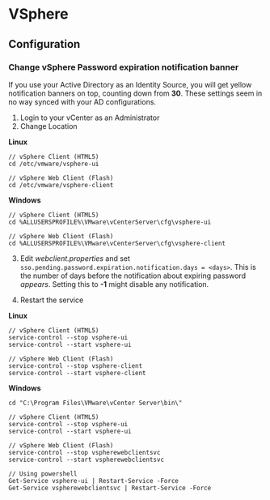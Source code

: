 # VSphere

## Configuration

### Change vSphere Password expiration notification banner
If you use your Active Directory as an Identity Source, you will get yellow notification banners on top, counting down from **30**. These settings seem in no way synced with your AD configurations.

1. Login to your vCenter as an Administrator
2. Change Location

**Linux**
```shell
// vSphere Client (HTML5)
cd /etc/vmware/vsphere-ui

// vSphere Web Client (Flash)
cd /etc/vmware/vsphere-client
```
**Windows**
```shell
// vSphere Client (HTML5)
cd %ALLUSERSPROFILE%\VMware\vCenterServer\cfg\vsphere-ui

// vSphere Web Client (Flash)
cd %ALLUSERSPROFILE%\VMware\vCenterServer\cfg\vsphere-client
```
3. Edit _webclient.properties_ and set `sso.pending.password.expiration.notification.days = <days>`. This is the number of days before the notification about expiring password _appears_. Setting this to **-1** might disable any notification.

4. Restart the service

**Linux**
```shell
// vSphere Client (HTML5)
service-control --stop vsphere-ui
service-control --start vsphere-ui

// vSphere Web Client (Flash)
service-control --stop vsphere-client
service-control --start vsphere-client
```
**Windows**
```shell
cd "C:\Program Files\VMware\vCenter Server\bin\"

// vSphere Client (HTML5)
service-control --stop vsphere-ui
service-control --start vsphere-ui

// vSphere Web Client (Flash)
service-control --stop vspherewebclientsvc
service-control --start vspherewebclientsvc

// Using powershell
Get-Service vsphere-ui | Restart-Service -Force
Get-Service vspherewebclientsvc | Restart-Service -Force
```
